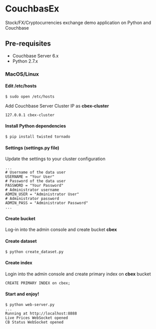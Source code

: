 # CouchbasEx

Stock/FX/Cryptocurrencies exchange demo application on Python and Couchbase

## Pre-requisites

- Couchbase Server 6.x
- Python 2.7.x

### MacOS/Linux

#### Edit /etc/hosts

```
$ sudo open /etc/hosts
```

Add Couchbase Server Cluster IP as **cbex-cluster**

```
127.0.0.1 cbex-cluster
```

#### Install Python dependencies

```
$ pip install twisted tornado
```

#### Settings (settings.py file)

Update the settings to your cluster configuration

```
...
# Username of the data user
USERNAME = "Your User"
# Password of the data user
PASSWORD = "Your Password"
# Administrator username
ADMIN_USER = "Administrator User"
# Administrator password
ADMIN_PASS = "Administrator Password"
...
```

#### Create bucket

Log-in into the admin console and create bucket **cbex**

#### Create dataset 

```
$ python create_dataset.py
```

#### Create index

Login into the admin console and create primary index on **cbex** bucket

```
CREATE PRIMARY INDEX on cbex;
```

#### Start and enjoy!

```
$ python web-server.py
...
Running at http://localhost:8888
Live Prices WebSocket opened
CB Status WebSocket opened
```
